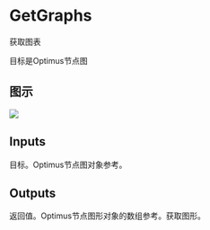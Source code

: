 # GetGraphs

获取图表

目标是Optimus节点图

## 图示

![]($-20221218-20171874.png)

## Inputs

目标。Optimus节点图对象参考。  

## Outputs

返回值。Optimus节点图形对象的数组参考。获取图形。
